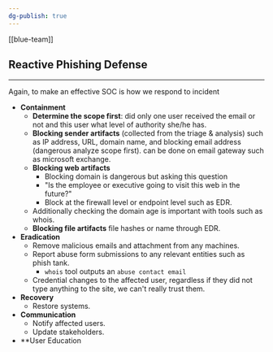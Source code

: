 ```yaml
---
dg-publish: true
---
```

[[blue-team]]
## Reactive Phishing Defense
---
Again, to make an effective SOC is how we respond to incident

- **Containment**
	- **Determine the scope first**: did only one user received the email or not and this user what level of authority she/he has.
	- **Blocking sender artifacts** (collected from the triage & analysis) such as IP address, URL, domain name, and blocking email address (dangerous analyze scope first). can be done on email gateway such as microsoft exchange.
	- **Blocking web artifacts** 
		- Blocking domain is dangerous but asking this question
		- "Is the employee or executive going to visit this web in the future?"
		- Block at the firewall level or endpoint level such as EDR.
	- Additionally checking the domain age is important with tools such as whois.
	- **Blocking file artifacts** file hashes or name through EDR.
- **Eradication**
	- Remove malicious emails  and attachment from any machines.
	- Report abuse form submissions to any relevant entities such as phish tank.
		- `whois` tool outputs an `abuse contact email`
	- Credential changes to the affected user, regardless if they did not type anything to the site, we can't really trust them.
- **Recovery**
	- Restore systems.
- **Communication**
	- Notify affected users.
	- Update stakeholders.
- **User Education